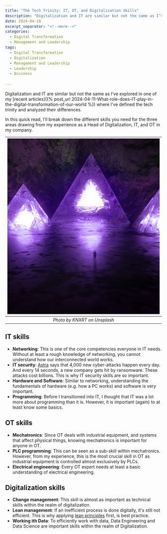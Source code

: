 ```yaml
---
title: "The Tech Trinity: IT, OT, and Digitalization Skills"
description: "Digitalization and IT are similar but not the same as I’ve explored in one of my recent articles where I’ve defined the tech trinity and analyzed their differences. In this quick read, I'll break down the different skills you need for the three areas drawing from my experience as a Head of Digitalization, IT, and OT in my company."
date: 2024-04-18
excerpt_separator: "<!--more-->"
categories:
  - Digital Transformation
  - Management and Leadership
tags:
  - Digital Transformation
  - Digitalization
  - Management and Leadership
  - Leadership
  - Business

---
```

Digitalization and IT are similar but not the same as I’ve explored in one of my [recent articles]({% post_url 2024-04-11-What-role-does-IT-play-in-the-digital-transformation-of-our-world %}) where I’ve defined the tech trinity and analyzed their differences.

In this quick read, I'll break down the different skills you need for the three areas drawing from my experience as a Head of Digitalization, IT, and OT in my company.

| ![image](/assets/images/knxrt-digital_three-unsplash.jpg) |
|:--:|
| *Photo by KNXRT on Unsplash* |

## IT skills
- **Networking**: This is one of the core competencies everyone in IT needs. Without at least a rough knowledge of networking, you cannot understand how our interconnected world works.
- **IT security**: [Astra](https://www.getastra.com/blog/security-audit/how-many-cyber-attacks-per-day/#:~:text=from%20these%20threats.-,How%20Many%20Cyber%20Attacks%20Happen%20Per%20Day%20In%20The%20World,malware%20are%20detected%20every%20day.) says that 4,000 new cyber-attacks happen every day. And every 14 seconds, a new company gets hit by ransomware. These attacks cost billions. This is why IT security skills are so important.
- **Hardware and Software**: Similar to networking, understanding the fundamentals of hardware (e.g. how a PC works) and software is very important.
- **Programming**: Before I transitioned into IT, I thought that IT was a lot more about programming than it is. However, it is important (again) to at least know some basics.

## OT skills
- **Mechatronics**: Since OT deals with industrial equipment, and systems that affect physical things, knowing mechatronics is important for anyone in OT.
- **PLC programming**: This can be seen as a sub-skill within mechatronics. However, from my experience, this is the most crucial skill in OT as industrial equipment is controlled almost exclusively by PLCs.
- **Electrical engineering**: Every OT expert needs at least a basic understanding of electrical engineering.

## Digitalization skills
- **Change management**: This skill is almost as important as technical skills within the realm of digitalization.
- **Lean management**: If an inefficient process is done digitally, it's still not efficient. This is why applying [lean principles](https://medium.com/illumination/taking-it-further-5-additional-lean-approaches-for-personal-productivity-6ecda0dfb01e) first, is best practice.
- **Working ith Data**: To efficiently work with data, Data Engineering and Data Science are important skills within the realm of Digitalization.